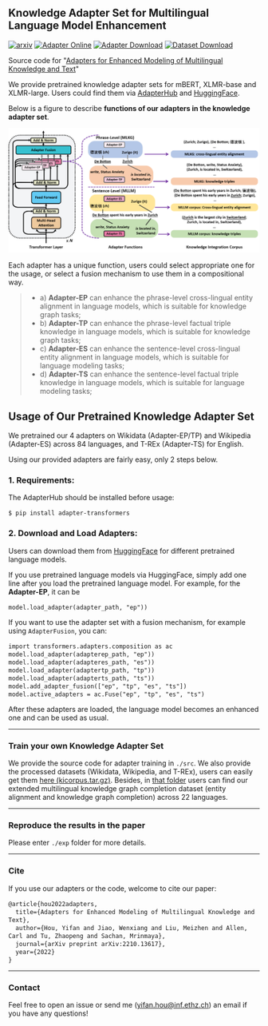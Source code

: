 ## Knowledge Adapter Set for Multilingual Language Model Enhancement

[![arxiv](https://img.shields.io/badge/arXiv-2210.13617-b31b1b)](https://arxiv.org/abs/2210.13617)
[![Adapter Online](https://img.shields.io/badge/AdapterHub-Adapters-orange)](https://adapterhub.ml/explore/)
[![Adapter Download](https://img.shields.io/badge/Download-Adapters-yellow)](https://huggingface.co/yyyyifan/mlkiadapter/tree/main)
[![Dataset Download](https://img.shields.io/badge/Download-Datasets-green)](https://polybox.ethz.ch/index.php/s/bBAMdz5mE3xRNzT)

Source code for "[Adapters for Enhanced Modeling of Multilingual Knowledge and Text](https://arxiv.org/abs/2210.13617)"

We provide pretrained knowledge adapter sets for mBERT, XLMR-base and XLMR-large. Users could find them via [AdapterHub](https://adapterhub.ml/explore/) and [HuggingFace](https://huggingface.co/yyyyifan/mlkiadapter/tree/main).

Below is a figure to describe **functions of our adapters in the knowledge adapter set**. 

![image](./data/adapter_set.png)

Each adapter has a unique function, users could select appropriate one for the usage, or select a fusion mechanism to use them in a compositional way.

>* a) **Adapter-EP** can enhance the phrase-level cross-lingual entity alignment in language models, which is suitable for knowledge graph tasks;
>* b) **Adapter-TP** can enhance the phrase-level factual triple knowledge in language models, which is suitable for knowledge graph tasks;
>* c) **Adapter-ES** can enhance the sentence-level cross-lingual entity alignment in language models, which is suitable for language modeling tasks;
>* d) **Adapter-TS** can enhance the sentence-level factual triple knowledge in language models, which is suitable for language modeling tasks;


## Usage of Our Pretrained Knowledge Adapter Set

We pretrained our 4 adapters on Wikidata (Adapter-EP/TP) and Wikipedia (Adapter-ES) across 84 languages, and T-REx (Adapter-TS) for English.

Using our provided adapters are fairly easy, only 2 steps below.

### 1. Requirements:

The AdapterHub should be installed before usage:

    $ pip install adapter-transformers

### 2. Download and Load Adapters:

Users can download them from [HuggingFace](https://huggingface.co/yyyyifan/mlkiadapter/tree/main) for different pretrained language models.

If you use pretrained language models via HuggingFace, simply add one line after you load the pretrained language model. For example, for the **Adapter-EP**, it can be 

    model.load_adapter(adapter_path, "ep"))

If you want to use the adapter set with a fusion mechanism, for example using `AdapterFusion`, you can:

    import transformers.adapters.composition as ac
    model.load_adapter(adapterep_path, "ep"))
    model.load_adapter(adapteres_path, "es"))
    model.load_adapter(adaptertp_path, "tp"))
    model.load_adapter(adapterts_path, "ts"))
    model.add_adapter_fusion(["ep", "tp", "es", "ts"])
    model.active_adapters = ac.Fuse("ep", "tp", "es", "ts")

After these adapters are loaded, the language model becomes an enhanced one and can be used as usual.

---

### Train your own Knowledge Adapter Set

We provide the source code for adapter training in `./src`. We also provide the processed datasets (Wikidata, Wikipedia, and T-REx), users can easily get them [here (kicorpus.tar.gz)](https://polybox.ethz.ch/index.php/s/bBAMdz5mE3xRNzT). Besides, in [that folder]((https://polybox.ethz.ch/index.php/s/bBAMdz5mE3xRNzT)) users can find our extended multilingual knowledge graph completion dataset (entity alignment and knowledge graph completion) across 22 languages.

---

### Reproduce the results in the paper
Please enter `./exp` folder for more details.

---

### Cite

If you use our adapters or the code, welcome to cite our paper:

```
@article{hou2022adapters,
  title={Adapters for Enhanced Modeling of Multilingual Knowledge and Text},
  author={Hou, Yifan and Jiao, Wenxiang and Liu, Meizhen and Allen, Carl and Tu, Zhaopeng and Sachan, Mrinmaya},
  journal={arXiv preprint arXiv:2210.13617},
  year={2022}
}
```
---

### Contact

Feel free to open an issue or send me (yifan.hou@inf.ethz.ch) an email if you have any questions!
